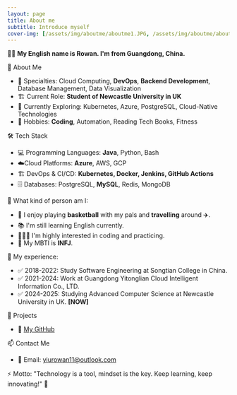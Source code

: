 ```yaml
---
layout: page
title: About me
subtitle: Introduce myself
cover-img: [/assets/img/aboutme/aboutme1.JPG, /assets/img/aboutme/aboutme2.JPG, /assets/img/aboutme/aboutme4.JPG]
---
```


👋🏼 **My English name is Rowan. I'm from Guangdong, China.**

🚀 About Me
- 🎯 Specialties: Cloud Computing, **DevOps**, **Backend Development**, Database Management, Data Visualization
- 🏗 Current Role: **Student of Newcastle University in UK**
- 🌱 Currently Exploring: Kubernetes, Azure, PostgreSQL, Cloud-Native Technologies
- 🎨 Hobbies: **Coding**, Automation, Reading Tech Books, Fitness

🛠 Tech Stack
- 💻 Programming Languages: **Java**, Python, Bash
- ☁️Cloud Platforms: **Azure**, AWS, GCP
- 🏗 DevOps & CI/CD: **Kubernetes, Docker, Jenkins, GitHub Actions**
- 🗄 Databases: PostgreSQL, **MySQL**, Redis, MongoDB

📍 What kind of person am I:
- 🏀 I enjoy playing **basketball** with my pals and **travelling** around ✈️.
- 📚 I'm still learning English currently.
- 👩🏻‍💻 I'm highly interested in coding and practicing.
- 🌠 My MBTI is **INFJ**.

📍 My experience:
- ✅ 2018-2022: Study Software Engineering at Songtian College in China.
- ✅ 2021-2024: Work at Guangdong Yitonglian Cloud Intelligent Information Co., LTD.
- ✅ 2024-2025: Studying Advanced Computer Science at Newcastle University in UK. **[NOW]**

📌 Projects
- 📖 [My GitHub](https://github.com/hsoopyao)

📫 Contact Me
- 📧 Email: yiurowan11@outlook.com

⚡️ Motto: "Technology is a tool, mindset is the key. Keep learning, keep innovating!" 🚀